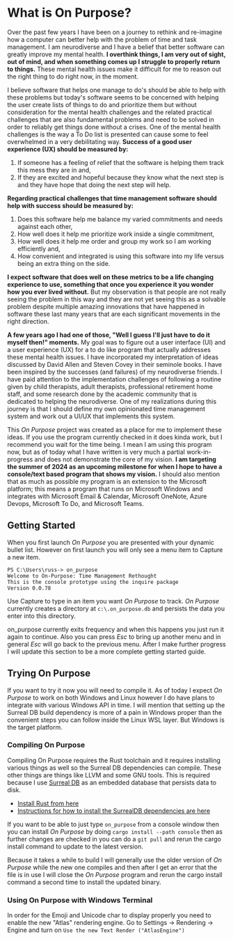 # What is On Purpose?

Over the past few years I have been on a journey to rethink and re-imagine how a computer can better help with the problem of time and task management. I am neurodiverse and I have a belief that better software can greatly improve my mental health. **I overthink things, I am very out of sight, out of mind, and when something comes up I struggle to properly return to things.** These mental health issues make it difficult for me to reason out the right thing to do right now, in the moment.

I believe software that helps one manage to do's should be able to help with these problems but today's software seems to be concerned with helping the user create lists of things to do and prioritize them but without consideration for the mental health challenges and the related practical challenges that are also fundamental problems and need to be solved in order to reliably get things done without a crises. One of the mental health challenges is the way a To Do list is presented can cause some to feel overwhelmed in a very debilitating way. **Success of a good user experience (UX) should be measured by:**

1. If someone has a feeling of relief that the software is helping them track this mess they are in and,
2. If they are excited and hopeful because they know what the next step is and they have hope that doing the next step will help.

**Regarding practical challenges that time management software should help with success should be measured by:**

1. Does this software help me balance my varied commitments and needs against each other,
2. How well does it help me prioritize work inside a single commitment,
3. How well does it help me order and group my work so I am working efficiently and,
4. How convenient and integrated is using this software into my life versus being an extra thing on the side.

**I expect software that does well on these metrics to be a life changing experience to use, something that once you experience it you wonder how you ever lived without.** But my observation is that people are not really seeing the problem in this way and they are not yet seeing this as a solvable problem despite multiple amazing innovations that have happened in software these last many years that are each significant movements in the right direction.

**A few years ago I had one of those, "Well I guess I'll just have to do it myself then!" moments.** My goal was to figure out a user interface (UI) and a user experience (UX) for a to do like program that actually addresses these mental health issues. I have incorporated my interpretation of ideas discussed by David Allen and Steven Covey in their seminole books. I have been inspired by the successes (and failures) of my neurodiverse friends. I have paid attention to the implementation challenges of following a routine given by child therapists, adult therapists, professional retirement home staff, and some research done by the academic community that is dedicated to helping the neurodiverse. One of my realizations during this journey is that I should define my own opinionated time management system and work out a UI/UX that implements this system.

This _On Purpose_ project was created as a place for me to implement these ideas. If you use the program currently checked in it does kinda work, but I recommend you wait for the time being. I mean I am using this program now, but as of today what I have written is very much a partial work-in-progress and does not demonstrate the core of my vision. **I am targeting the summer of 2024 as an upcoming milestone for when I hope to have a console/text based program that shows my vision.** I should also mention that as much as possible my program is an extension to the Microsoft platform; this means a program that runs on Microsoft Windows and integrates with Microsoft Email & Calendar, Microsoft OneNote, Azure Devops, Microsoft To Do, and Microsoft Teams.

## Getting Started

When you first launch _On Purpose_ you are presented with your dynamic bullet list. However on first launch you will only see a menu item to Capture a new item.

```text
PS C:\Users\russ-> on_purpose
Welcome to On-Purpose: Time Management Rethought
This is the console prototype using the inquire package
Version 0.0.78
```

Use Capture to type in an item you want _On Purpose_ to track. _On Purpose_ currently creates a directory at `c:\.on_purpose.db` and persists the data you enter into this directory.

on_purpose currently exits frequency and when this happens you just run it again to continue. Also you can press _Esc_ to bring up another menu and in general _Esc_ will go back to the previous menu. After I make further progress I will update this section to be a more complete getting started guide.

## Trying On Purpose

If you want to try it now you will need to compile it. As of today I expect _On Purpose_ to work on both Windows and Linux however I do have plans to integrate with various Windows API in time. I will mention that setting up the Surreal DB build dependency is more of a pain in Windows proper than the convenient steps you can follow inside the Linux WSL layer. But Windows is the target platform.

### Compiling On Purpose

Compiling On Purpose requires the Rust toolchain and it requires installing various things as well so the Surreal DB dependencies can compile. These other things are things like LLVM and some GNU tools. This is required because I use [Surreal DB](https://github.com/surrealdb/surrealdb) as an embedded database that persists data to disk.

- [Install Rust from here](https://rustup.rs)
- [Instructions for how to install the SurrealDB dependencies are here](https://github.com/surrealdb/surrealdb/blob/main/doc/BUILDING.md)

If you want to be able to just type `on_purpose` from a console window then you can install _On Purpose_ by doing `cargo install --path console` then as further changes are checked in you can do a `git pull` and rerun the cargo install command to update to the latest version.

Because it takes a while to build I will generally use the older version of _On Purpose_ while the new one compiles and then after I get an error that the file is in use I will close the _On Purpose_ program and rerun the cargo install command a second time to install the updated binary.

### Using On Purpose with Windows Terminal

In order for the Emoji and Unicode char to display properly you need to enable the new "Atlas" rendering engine. Go to Settings -> Rendering -> Engine and turn on `Use the new Text Render ("AtlasEngine")`
